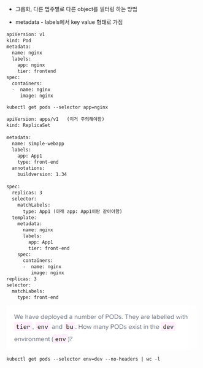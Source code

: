 - 그룹화, 다른 범주별로 다른 object를 필터링 하는 방법


- metadata - labels에서 key value 형태로 가짐
```
apiVersion: v1
kind: Pod
metadata:
  name: nginx
  labels:
    app: nginx
    tier: frontend
spec:
  containers:
  -  name: nginx
     image: nginx

```

```
kubectl get pods --selector app=nginx

```

```
apiVersion: apps/v1   (이거 주의해야함)
kind: ReplicaSet

metadata:
  name: simple-webapp
  labels:
    app: App1
    type: front-end
  annotations:
    buildversion: 1.34

spec:
  replicas: 3
  selector:
    matchLabels:
      type: App1 (아래 app: App1이랑 같아야함)
  template:
    metadata:
      name: nginx
      labels:
        app: App1
        tier: front-end
    spec:
      containers:
      -  name: nginx
         image: nginx
replicas: 3
selector:
  matchLabels:
    type: front-end 
```

![img.png](img.png)
```
kubectl get pods --selector env=dev --no-headers | wc -l
```
